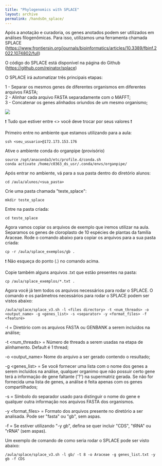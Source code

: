 ```yaml
---
title: "Phylogenomics with SPLACE"
layout: archive
permalink: /handsOn_splace/
---
```


Após a anotação e curadoria, os genes anotados podem ser utilizados em análises filogenômicas. 
Para isso, utilizamos uma ferramenta chamada SPLACE (https://www.frontiersin.org/journals/bioinformatics/articles/10.3389/fbinf.2022.1074802/full)

O código do SPLACE está disponível na página do Github (https://github.com/reinator/splace)

O SPLACE irá automatizar três principais etapas:

1 - Separar os mesmos genes de diferentes organismos em diferentes arquivos FASTA;\
2 - Alinhar cada arquivo FASTA separadamente com o MAFFT;\
3 - Concatenar os genes alinhados oriundos de um mesmo organismo;

![](/tutorial_organelar/images/splace.png)

❗ Tudo que estiver entre <> você deve trocar por seus valores ❗

Primeiro entre no ambiente que estamos utilizando para a aula:
```console
ssh <seu_usuario>@172.173.153.176
```

Ative o ambiente conda do organpipe (provisório)
```console
source /opt/anaconda3/etc/profile.d/conda.sh
conda activate /home/c0363_ds_usr/.conda/envs/organpipe/
```

Após entrar no ambiente, vá para a sua pasta dentro do diretório alunos:
```console
cd /aula/alunos/<sua_pasta>
```

Crie uma pasta chamada "teste_splace":
```console
mkdir teste_splace
```

Entre na pasta criada:
```console
cd teste_splace
```

Agora vamos copiar os arquivos de exemplo que iremos utilizar na aula. Separamos os genes de cloroplasto de 10 espécies de plantas da família Araceae.
Rode o comando abaixo para copiar os arquivos para a sua pasta criada:
```console
cp -r /aula/splace_exemplos/gb .
```
❗ Não esqueça do ponto (.) no comando acima.

Copie também alguns arquivos .txt que estão presentes na pasta: 
```console
cp /aula/splace_exemplos/*.txt .
```
Agora você já tem todos os arquivos necessários para rodar o SPLACE. 
O comando e os parâmetros necessários para rodar o SPLACE podem ser vistos abaixo:

```shell
/aula/splace/splace_v3.sh -l <files directory> -t <num_threads> -o <output_name> -g <genes_list> -s <separator> -y <format_files> -f <feature>
```

-l <files directory> = Diretório com os arquivos FASTA ou GENBANK a serem incluídos na análise; 

-t <num_threads>	= Número de threads a serem usadas na etapa de alinhamento. Default é 1 thread;

-o <output_name>	Nome do arquivo a ser gerado contendo o resultado; 

-g <genes_list>	= Se você fornecer uma lista com o nome dos genes a serem incluídos na análise, qualquer organimo que não possuir certo gene terá a informação de gene faltante ('?') na supermatriz gerada. Se não for fornecida uma lista de genes, a análise é feita apenas com os genes compartilhados;  

-s <separator> = Símbolo do separador usado para distinguir o nome do gene e qualquer outra informação nos arquivos FASTA dos organismos. 

-y <format_files>	= Formato dos arquivos presente no diretório a ser analisada. Pode ser "fasta" ou "gb", sem aspas. 

-f	<feature> = Se estiver utilizando "-y gb", defina se quer incluir "CDS", "tRNA" ou "rRNA" (sem aspas). 

Um exemplo de comando de como seria rodar o SPLACE pode ser visto abaixo:

```shell
/aula/splace/splace_v3.sh -l gb/ -t 8 -o Araceae -g genes_list.txt -y gb -f CDS
```
